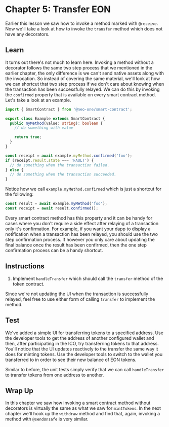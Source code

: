 # Chapter 5: Transfer EON

Earlier this lesson we saw how to invoke a method marked with `@receive`. Now we'll take a look at how to invoke the `transfer` method which does not have any decorators.

## Learn

It turns out there's not much to learn here. Invoking a method without a decorator follows the same two step process that we mentioned in the earlier chapter, the only difference is we can't send native assets along with the invocation. So instead of covering the same material, we'll look at how we can shortcut that two step process if we don't care about knowing when the transaction has been successfully relayed. We can do this by invoking the `confirmed` property that is available on every smart contract method. Let's take a look at an example.

```typescript
import { SmartContract } from '@neo-one/smart-contract';

export class Example extends SmartContract {
  public myMethod(value: string): boolean {
    // do something with value

    return true;
  }
}
```

```typescript
const receipt = await example.myMethod.confirmed('foo');
if (receipt.result.state === 'FAULT') {
  // do something when the transaction failed.
} else {
  // do something when the transaction succeeded.
}
```

Notice how we call `example.myMethod.confirmed` which is just a shortcut for the following:

```typescript
const result = await example.myMethod('foo');
const receipt = await result.confirmed();
```

Every smart contract method has this property and it can be handy for cases where you don't require a side effect after relaying of a transaction only it's confirmation. For example, if you want your dapp to display a notification when a transaction has been relayed, you should use the two step confirmation process. If however you only care about updating the final balance once the result has been confirmed, then the one step confirmation process can be a handy shortcut.

## Instructions

  1. Implement `handleTransfer` which should call the `transfer` method of the token contract.

Since we're not updating the UI when the transaction is successfully relayed, feel free to use either form of calling `transfer` to implement the method.

## Test

We've added a simple UI for transferring tokens to a specified address. Use the developer tools to get the address of another configured wallet and then, after participating in the ICO, try transferring tokens to that address. You'll notice that the UI updates reactively to the transfer the same way it does for minting tokens. Use the developer tools to switch to the wallet you transferred to in order to see their new balance of EON tokens.

Similar to before, the unit tests simply verify that we can call `handleTransfer` to transfer tokens from one address to another.

## Wrap Up

In this chapter we saw how invoking a smart contract method without decorators is virtually the same as what we saw for `mintTokens`. In the next chapter we'll hook up the `withdraw` method and find that, again, invoking a method with `@sendUnsafe` is very similar.
